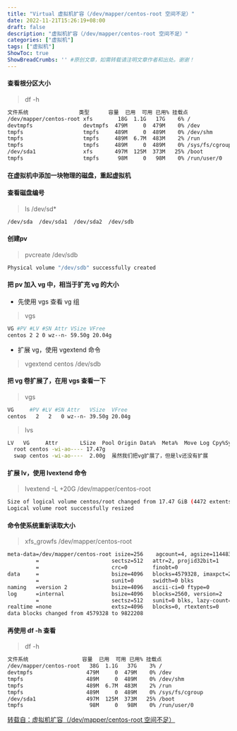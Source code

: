 ```yaml
---
title: "Virtual 虚拟机扩容（/dev/mapper/centos-root 空间不足）"
date: 2022-11-21T15:26:19+08:00
draft: false
description: "虚拟机扩容（/dev/mapper/centos-root 空间不足）"
categories: ["虚拟机"]
tags: ["虚拟机"]
ShowToc: true
ShowBreadCrumbs: '' #原创文章，如需转载请注明文章作者和出处。谢谢！
---
```


#### 查看根分区大小
 > df -h

```bash
文件系统                类型      容量  已用  可用 已用% 挂载点
/dev/mapper/centos-root xfs        18G  1.1G   17G    6% /
devtmpfs                devtmpfs  479M     0  479M    0% /dev
tmpfs                   tmpfs     489M     0  489M    0% /dev/shm
tmpfs                   tmpfs     489M  6.7M  483M    2% /run
tmpfs                   tmpfs     489M     0  489M    0% /sys/fs/cgroup
/dev/sda1               xfs       497M  125M  373M   25% /boot
tmpfs                   tmpfs      98M     0   98M    0% /run/user/0
```
#### 在虚拟机中添加一块物理的磁盘，重起虚拟机
#### 查看磁盘编号
> ls /dev/sd*
```bash
/dev/sda  /dev/sda1  /dev/sda2  /dev/sdb
```
#### 创建pv
> pvcreate /dev/sdb
```bash
Physical volume "/dev/sdb" successfully created
```
#### 把 pv 加入 vg 中，相当于扩充 vg 的大小
- 先使用 vgs 查看 vg 组

> vgs
```bash
VG #PV #LV #SN Attr VSize VFree
centos 2 2 0 wz--n- 59.50g 20.04g
```
 
- 扩展 vg，使用 vgextend 命令
> vgextend centos /dev/sdb

#### 把 vg 卷扩展了，在用 vgs 查看一下
> vgs
```bash
VG     #PV #LV #SN Attr   VSize  VFree
centos   2   2   0 wz--n- 39.50g 20.04g
```
> lvs
```bash
LV   VG     Attr       LSize  Pool Origin Data%  Meta%  Move Log Cpy%Sync Convert
  root centos -wi-ao---- 17.47g                                                   
  swap centos -wi-ao----  2.00g  虽然我们把vg扩展了，但是lv还没有扩展
 ```
#### 扩展 lv，使用 lvextend 命令
> lvextend -L +20G /dev/mapper/centos-root
```bash
Size of logical volume centos/root changed from 17.47 GiB (4472 extents) to 37.47 GiB (9592 extents).
Logical volume root successfully resized
 ```
#### 命令使系统重新读取大小
> xfs_growfs /dev/mapper/centos-root
```bash
meta-data=/dev/mapper/centos-root isize=256    agcount=4, agsize=1144832 blks
         =                       sectsz=512   attr=2, projid32bit=1
         =                       crc=0        finobt=0
data     =                       bsize=4096   blocks=4579328, imaxpct=25
         =                       sunit=0      swidth=0 blks
naming   =version 2              bsize=4096   ascii-ci=0 ftype=0
log      =internal               bsize=4096   blocks=2560, version=2
         =                       sectsz=512   sunit=0 blks, lazy-count=1
realtime =none                   extsz=4096   blocks=0, rtextents=0
data blocks changed from 4579328 to 9822208
 ```
#### 再使用 df  -h 查看
> df -h
```bash
文件系统                 容量  已用  可用 已用% 挂载点
/dev/mapper/centos-root   38G  1.1G   37G    3% /
devtmpfs                 479M     0  479M    0% /dev
tmpfs                    489M     0  489M    0% /dev/shm
tmpfs                    489M  6.7M  483M    2% /run
tmpfs                    489M     0  489M    0% /sys/fs/cgroup
/dev/sda1                497M  125M  373M   25% /boot
tmpfs                     98M     0   98M    0% /run/user/0
```
[转载自：虚拟机扩容（/dev/mapper/centos-root 空间不足）](https://www.cnblogs.com/feiyun126/p/7680534.html)
